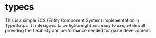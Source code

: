 # typecs

This is a simple ECS (Entity Component System) implementation in TypeScript. It is designed to be lightweight and easy
to use, while still providing the flexibility and performance needed for game development.
